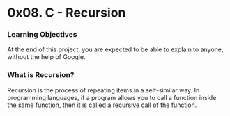 # 0x08. C - Recursion

### Learning Objectives
At the end of this project, you are expected to be able to explain to anyone, without the help of Google.

### What is Recursion?

Recursion is the process of repeating items in a self-similar way. In programming languages, if a program allows you to call a function inside the same function, then it is called a recursive call of the function.
